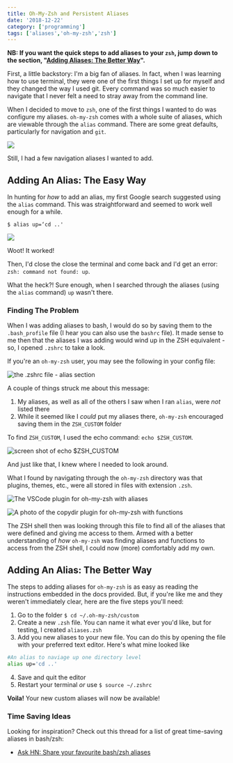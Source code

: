 ```yaml
---
title: Oh-My-Zsh and Persistent Aliases
date: '2018-12-22'
category: ['programming']
tags: ['aliases','oh-my-zsh','zsh']
---
```


**NB: If you want the quick steps to add aliases to your `zsh`, jump down to the section, "[Adding Aliases: The Better Way](#adding-an-alias-the-better-way)".**

First, a little backstory: I'm a big fan of aliases. In fact, when I was learning how to use terminal, they were one of the first things I set up for myself and they changed the way I used git. Every command was so much easier to navigate that I never felt a need to stray away from the command line.

When I decided to move to `zsh`, one of the first things I wanted to do was configure my aliases. `oh-my-zsh` comes with a whole suite of aliases, which are viewable through the `alias` command. There are some great defaults, particularly for navigation and `git`.

![](./shot1.png)

Still, I had a few navigation aliases I wanted to add.

## Adding An Alias: The Easy Way

In hunting for *how* to add an alias, my first Google search suggested using the `alias` command. This was straightforward and seemed to work well enough for a while.

`$ alias up=‘cd ..'`

![](./shot2.png)

Woot! It worked!

Then, I'd close the close the terminal and come back and I'd get an error: `zsh: command not found: up`.

What the heck?! Sure enough, when I searched through the aliases (using the `alias` command) `up` wasn't there.

### Finding The Problem
When I was adding aliases to bash, I would do so by saving them to the `.bash_profile` file (I hear you can also use the `bashrc` file). It made sense to me then that the aliases I was adding would wind up in the ZSH equivalent - so, I opened `.zshrc` to take a look.

If you're an `oh-my-zsh` user, you may see the following in your config file:

![the .zshrc file - alias section](./shot3.png)

A couple of things struck me about this message:
  1. My aliases, as well as all of the others I saw when I ran `alias`, were *not* listed there
  2. While it seemed like I *could* put my aliases there, `oh-my-zsh` encouraged saving them in the `ZSH_CUSTOM` folder

To find `ZSH_CUSTOM`, I used the echo command: `echo $ZSH_CUSTOM`.

![screen shot of echo $ZSH_CUSTOM](./shot4.png)

And just like that, I knew where I needed to look around.

What I found by navigating through the `oh-my-zsh` directory was that plugins, themes, etc., were all stored in files with extension `.zsh`.

![The VSCode plugin for oh-my-zsh with aliases](./shot5.png)

![A photo of the copydir plugin for oh-my-zsh with functions](./shot6.png)

The ZSH shell then was looking through this file to find all of the aliases that were defined and giving me access to them. Armed with a better understanding of *how* `oh-my-zsh` was finding aliases and functions to access from the ZSH shell, I could now (more) comfortably add my own.

## Adding An Alias: The Better Way

The steps to adding aliases for `oh-my-zsh` is as easy as reading the instructions embedded in the docs provided. But, if you're like me and they weren't immediately clear, here are the five steps you'll need:

  1. Go to the folder `$ cd ~/.oh-my-zsh/custom`
  2. Create a new `.zsh` file. You can name it what ever you'd like, but for testing, I created `aliases.zsh`
  3. Add you new aliases to your new file. You can do this by opening the file with your preferred text editor. Here's what mine looked like

```bash
#An alias to naviage up one directory level
alias up='cd ..'
```
  4. Save and quit the editor
  5. Restart your terminal *or* use `$ source ~/.zshrc`

**Voila!** Your new custom aliases will now be available!

### Time Saving Ideas

Looking for inspiration? Check out this thread for a list of great time-saving aliases in bash/zsh:

* [Ask HN: Share your favourite bash/zsh aliases](https://news.ycombinator.com/item?id=9869231)